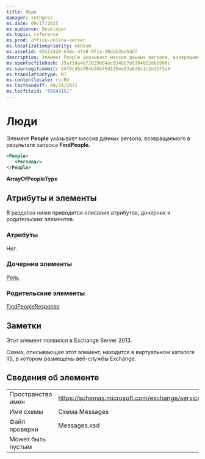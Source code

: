 ```yaml
---
title: Люди
manager: sethgros
ms.date: 09/17/2015
ms.audience: Developer
ms.topic: reference
ms.prod: office-online-server
ms.localizationpriority: medium
ms.assetid: 65312428-548c-4fe9-971a-d0dab3be5ddf
description: Элемент People указывает массив данных persona, возвращаемого в результате запроса FindPeople.
ms.openlocfilehash: 35af1da4e72829004ec054b27a5304012ebb996c
ms.sourcegitcommit: 54f6cd5a704b36b76d110ee53a6d6c1c3e15f5a9
ms.translationtype: MT
ms.contentlocale: ru-RU
ms.lasthandoff: 09/24/2021
ms.locfileid: "59543151"
---
```

# <a name="people"></a>Люди

Элемент **People** указывает массив данных persona, возвращаемого в результате запроса **FindPeople.** 
  
```XML
<People>
   <Persona/>
</People>
```

**ArrayOfPeopleType**

## <a name="attributes-and-elements"></a>Атрибуты и элементы

В разделах ниже приводится описание атрибутов, дочерних и родительских элементов.
  
### <a name="attributes"></a>Атрибуты

Нет.
  
### <a name="child-elements"></a>Дочерние элементы

[Роль](persona.md)
  
### <a name="parent-elements"></a>Родительские элементы

[FindPeopleResponse](findpeopleresponse.md)
  
## <a name="remarks"></a>Заметки

Этот элемент появился в Exchange Server 2013.
  
Схема, описывающая этот элемент, находится в виртуальном каталоге IIS, в котором размещены веб-службы Exchange.
  
## <a name="element-information"></a>Сведения об элементе

|||
|:-----|:-----|
|Пространство имен  <br/> |https://schemas.microsoft.com/exchange/services/2006/messages  <br/> |
|Имя схемы  <br/> |Схема Messages  <br/> |
|Файл проверки  <br/> |Messages.xsd  <br/> |
|Может быть пустым  <br/> ||
   

